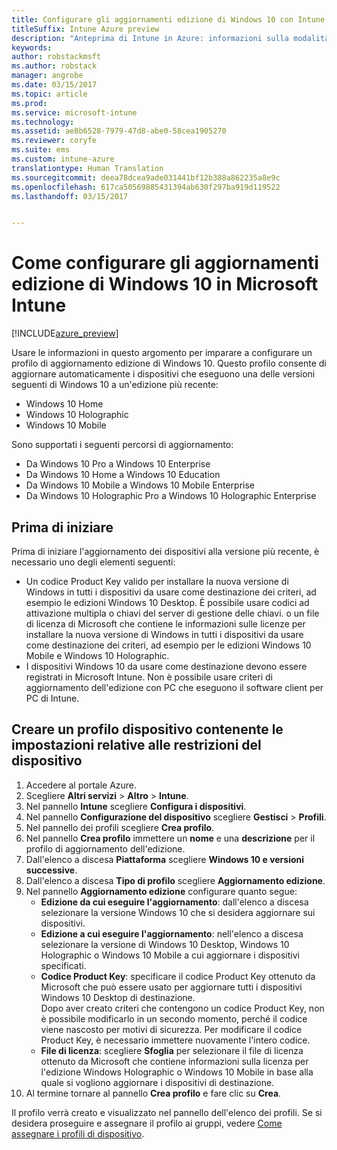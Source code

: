 ```yaml
---
title: Configurare gli aggiornamenti edizione di Windows 10 con Intune
titleSuffix: Intune Azure preview
description: "Anteprima di Intune in Azure: informazioni sulla modalità d&quot;uso di Intune per aggiornare i dispositivi Windows 10 gestiti."
keywords: 
author: robstackmsft
ms.author: robstack
manager: angrobe
ms.date: 03/15/2017
ms.topic: article
ms.prod: 
ms.service: microsoft-intune
ms.technology: 
ms.assetid: ae8b6528-7979-47d8-abe0-58cea1905270
ms.reviewer: coryfe
ms.suite: ems
ms.custom: intune-azure
translationtype: Human Translation
ms.sourcegitcommit: deea78dcea9ade031441bf12b388a862235a8e9c
ms.openlocfilehash: 617ca50569885431394ab630f297ba919d119522
ms.lasthandoff: 03/15/2017


---
```


# <a name="how-to-configure-windows-10-edition-upgrades-in-microsoft-intune"></a>Come configurare gli aggiornamenti edizione di Windows 10 in Microsoft Intune

[!INCLUDE[azure_preview](../includes/azure_preview.md)]

Usare le informazioni in questo argomento per imparare a configurare un profilo di aggiornamento edizione di Windows 10. Questo profilo consente di aggiornare automaticamente i dispositivi che eseguono una delle versioni seguenti di Windows 10 a un'edizione più recente:

- Windows 10 Home
- Windows 10 Holographic
- Windows 10 Mobile


Sono supportati i seguenti percorsi di aggiornamento:

- Da Windows 10 Pro a Windows 10 Enterprise
- Da Windows 10 Home a Windows 10 Education
- Da Windows 10 Mobile a Windows 10 Mobile Enterprise
- Da Windows 10 Holographic Pro a Windows 10 Holographic Enterprise


## <a name="before-you-start"></a>Prima di iniziare
Prima di iniziare l'aggiornamento dei dispositivi alla versione più recente, è necessario uno degli elementi seguenti:

- Un codice Product Key valido per installare la nuova versione di Windows in tutti i dispositivi da usare come destinazione dei criteri, ad esempio le edizioni Windows 10 Desktop. È possibile usare codici ad attivazione multipla o chiavi del server di gestione delle chiavi. o un file di licenza di Microsoft che contiene le informazioni sulle licenze per installare la nuova versione di Windows in tutti i dispositivi da usare come destinazione dei criteri, ad esempio per le edizioni Windows 10 Mobile e Windows 10 Holographic.
- I dispositivi Windows 10 da usare come destinazione devono essere registrati in Microsoft Intune. Non è possibile usare criteri di aggiornamento dell'edizione con PC che eseguono il software client per PC di Intune.

## <a name="create-a-device-profile-containing-device-restriction-settings"></a>Creare un profilo dispositivo contenente le impostazioni relative alle restrizioni del dispositivo

1. Accedere al portale Azure.
2. Scegliere **Altri servizi** > **Altro** > **Intune**.
3. Nel pannello **Intune** scegliere **Configura i dispositivi**.
2. Nel pannello **Configurazione del dispositivo** scegliere **Gestisci** > **Profili**.
3. Nel pannello dei profili scegliere **Crea profilo**.
4. Nel pannello **Crea profilo** immettere un **nome** e una **descrizione** per il profilo di aggiornamento dell'edizione.
5. Dall'elenco a discesa **Piattaforma** scegliere **Windows 10 e versioni successive**.
6. Dall'elenco a discesa **Tipo di profilo** scegliere **Aggiornamento edizione**.
7. Nel pannello **Aggiornamento edizione** configurare quanto segue:
    - **Edizione da cui eseguire l'aggiornamento**: dall'elenco a discesa selezionare la versione Windows 10 che si desidera aggiornare sui dispositivi.
    - **Edizione a cui eseguire l'aggiornamento**: nell'elenco a discesa selezionare la versione di Windows 10 Desktop, Windows 10 Holographic o Windows 10 Mobile a cui aggiornare i dispositivi specificati.
    - **Codice Product Key**: specificare il codice Product Key ottenuto da Microsoft che può essere usato per aggiornare tutti i dispositivi Windows 10 Desktop di destinazione.<br>Dopo aver creato criteri che contengono un codice Product Key, non è possibile modificarlo in un secondo momento, perché il codice viene nascosto per motivi di sicurezza. Per modificare il codice Product Key, è necessario immettere nuovamente l'intero codice.
    - **File di licenza**: scegliere **Sfoglia** per selezionare il file di licenza ottenuto da Microsoft che contiene informazioni sulla licenza per l'edizione Windows Holographic o Windows 10 Mobile in base alla quale si vogliono aggiornare i dispositivi di destinazione.
8. Al termine tornare al pannello **Crea profilo** e fare clic su **Crea**.

Il profilo verrà creato e visualizzato nel pannello dell'elenco dei profili.
Se si desidera proseguire e assegnare il profilo ai gruppi, vedere [Come assegnare i profili di dispositivo](how-to-assign-device-profiles.md).



